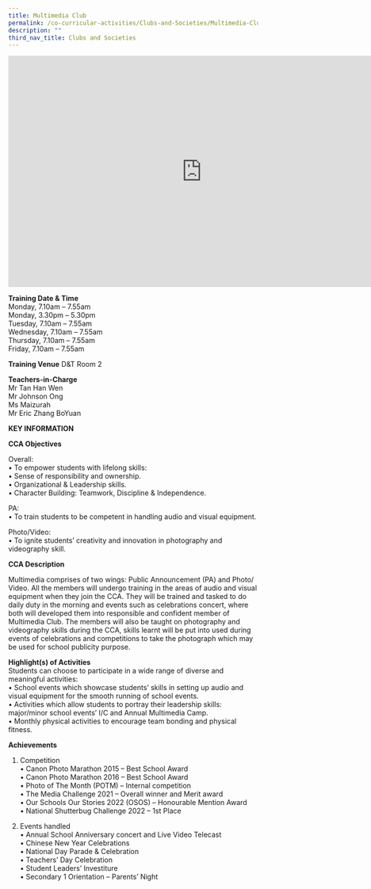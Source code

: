 ```yaml
---
title: Multimedia Club
permalink: /co-curricular-activities/Clubs-and-Societies/Multimedia-Club/
description: ""
third_nav_title: Clubs and Societies
---
```

<iframe allowfullscreen="true" height="467" width="780" frameborder="0" src="https://docs.google.com/presentation/d/e/2PACX-1vThOTx2EwSArb374cWPYyHZX8ETzjOF9WMiVGP1_GPcXgtvyfE8pH09YIQatXu7N5COYYuw-6munHsP/embed?start=true&amp;loop=true&amp;delayms=5000"></iframe>

**Training Date &amp; Time**<br>
Monday, 7.10am – 7.55am <br>
Monday, 3.30pm – 5.30pm <br>
Tuesday, 7.10am – 7.55am <br>
Wednesday, 7.10am – 7.55am <br>
Thursday, 7.10am – 7.55am <br>
Friday, 7.10am – 7.55am

**Training Venue**
D&amp;T Room 2

**Teachers-in-Charge**<br>
Mr Tan Han Wen <br>
Mr Johnson Ong <br>
Ms Maizurah <br>
Mr Eric Zhang BoYuan
		
**KEY INFORMATION**

**CCA Objectives**

Overall: <br>• To empower students with lifelong skills: <br>
• Sense of responsibility and ownership. <br>
• Organizational &amp; Leadership skills. <br>
• Character Building: Teamwork, Discipline &amp; Independence. 

PA: <br>
• To train students to be competent in handling audio and visual equipment. <br>

Photo/Video: <br>
• To ignite students’ creativity and innovation in photography and videography skill. <br>

**CCA Description**<br>

Multimedia comprises of two wings: Public Announcement (PA) and Photo/ Video. All the members will undergo training in the areas of audio and visual equipment when they join the CCA. They will be trained and tasked to do daily duty in the morning and events such as celebrations concert, where both will developed them into responsible and confident member of Multimedia Club. The members will also be taught on photography and videography skills during the CCA, skills learnt will be put into used during events of celebrations and competitions to take the photograph which may be used for school publicity purpose. <br>

**Highlight(s) of Activities**<br>
Students can choose to participate in a wide range of diverse and meaningful activities: <br>
• School events which showcase students’ skills in setting up audio and visual equipment for the smooth running of school events. <br>
• Activities which allow students to portray their leadership skills: major/minor school events’ I/C and Annual Multimedia Camp.<br>
• Monthly physical activities to encourage team bonding and physical fitness. 

**Achievements**<br>
1. Competition <br>
• Canon Photo Marathon 2015 – Best School Award <br>
• Canon Photo Marathon 2016 – Best School Award <br>
• Photo of The Month (POTM) – Internal competition <br>
• The Media Challenge 2021 – Overall winner and Merit award <br>
• Our Schools Our Stories 2022 (OSOS) – Honourable Mention Award <br>
• National Shutterbug Challenge 2022 – 1st Place <br>

2. Events handled <br>
• Annual School Anniversary concert and Live Video Telecast <br>
• Chinese New Year Celebrations <br>
• National Day Parade &amp; Celebration <br>
• Teachers’ Day Celebration <br>
• Student Leaders’ Investiture <br>
• Secondary 1 Orientation – Parents’ Night
